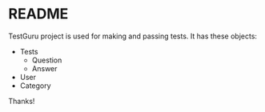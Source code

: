 # README

TestGuru project is used for making and passing tests.
It has these objects:
  - Tests
    - Question
    - Answer
  - User
  - Category

Thanks!